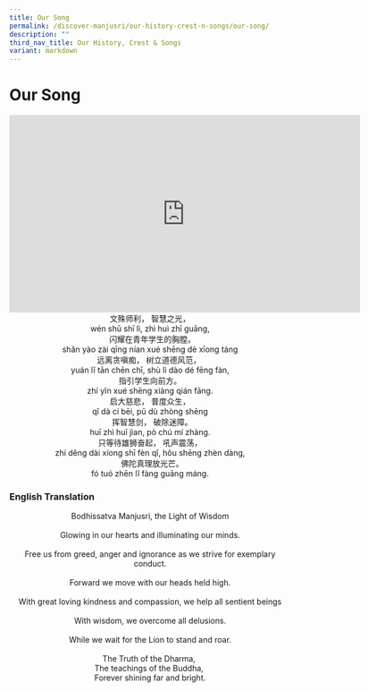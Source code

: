 ```yaml
---
title: Our Song
permalink: /discover-manjusri/our-history-crest-n-songs/our-song/
description: ""
third_nav_title: Our History, Crest & Songs
variant: markdown
---
```

# **Our Song**

<iframe width="628" height="353" src="https://www.youtube.com/embed/PE2ULlielR8" title="Manjusri Secondary School Song" frameborder="0" allow="accelerometer; autoplay; clipboard-write; encrypted-media; gyroscope; picture-in-picture" allowfullscreen=""></iframe>

<center>文殊师利， 智慧之光，<br>wén shū shī lì, zhì&nbsp;huì&nbsp;zhī&nbsp;guāng,<br>&nbsp;&nbsp;闪耀在青年学生的胸膛。<br>shăn yào zài qīng nían xué shēng dè xīong táng<br>远离贪嗔痴， 树立道德风范，&nbsp;<br>yuán lĭ&nbsp;tān chēn chī, shù lì dào dé fēng fàn,<br>指引学生向前方。<br>zhí yĭn xué shēng xiàng qián fāng.<br>启大慈悲， 普度众生，<br>qĭ dà cí bēi, pŭ dù zhòng shēng<br>&nbsp;&nbsp;挥智慧剑， 破除迷障。<br>huī zhì huī jìan, pò chú mí zhàng.<br>只等待雄狮奋起， 吼声震荡，<br>zhí dĕng dài xíong shī fèn qĭ, hǒu shēng zhèn dàng,<br>&nbsp;&nbsp;佛陀真理放光芒。<br>fó tuó zhēn lĭ fàng guāng máng. </center>

### **English Translation**

<center>Bodhissatva Manjusri, the Light of Wisdom<br><br>Glowing in our hearts and illuminating our minds.<br><br>Free us from greed, anger and ignorance as we strive for exemplary conduct.<br><br>Forward we move with our heads held high.<br><br>With great loving kindness and compassion, we help all sentient beings<br><br>With wisdom, we overcome all delusions.<br><br>While we wait for the Lion to stand and roar.<br><br>The Truth of the Dharma,&nbsp;<br>The teachings of the Buddha,&nbsp;<br>Forever shining far and bright.</center>